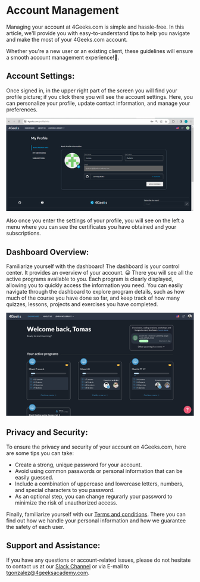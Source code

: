 # Account Management

Managing your account at 4Geeks.com is simple and hassle-free. In this article, we'll provide you with easy-to-understand tips to help you navigate and make the most of your 4Geeks.com account. 

Whether you're a new user or an existing client, these guidelines will ensure a smooth account management experience!🎉.

## Account Settings: 

Once signed in, in the upper right part of the screen you will find your profile picture; if you click there you will see the account settings. Here, you can personalize your profile, update contact information, and manage your preferences.

![profile](../images/my.profile.png)

Also once you enter the settings of your profile, you will see on the left a menu where you can see the certificates you have obtained and your subscriptions.

## Dashboard Overview:

Familiarize yourself with the dashboard! The dashboard is your control center. It provides an overview of your account. 😀 There you will see all the active programs available to you. Each program is clearly displayed, allowing you to quickly access the information you need. You can easily navigate through the dashboard to explore program details, such as how much of the course you have done so far, and keep track of how many quizzes, lessons, projects and exercises you have completed. 

![dashboard](../images/dashboard.png)

## Privacy and Security:

To ensure the privacy and security of your account on 4Geeks.com, here are some tips you can take:
- Create a strong, unique password for your account. 
- Avoid using common passwords or personal information that can be easily guessed. 
- Include a combination of uppercase and lowercase letters, numbers, and special characters to you password.
- As an optional step, you can change regurarly your password to minimize the risk of unauthorized access.

Finally, familiarize yourself with our [Terms and conditions](https://4geeks.com/terms-and-conditions). There you can find out how we handle your personal information and how we guarantee the safety of each user. 

## Support and Assistance:

If you have any questions or account-related issues, please do not hesitate to contact us at our [Slack Channel](https://4geeksacademy.slack.com/) or via E-mail to tgonzalez@4geeksacademy.com.

